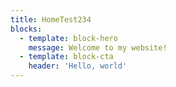 ```yaml
---
title: HomeTest234
blocks:
  - template: block-hero
    message: Welcome to my website!
  - template: block-cta
    header: 'Hello, world'
---
```


